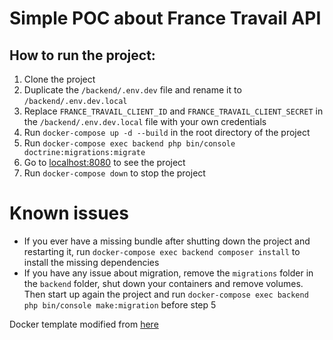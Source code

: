 # Simple POC about France Travail API

## How to run the project:

1. Clone the project
2. Duplicate the `/backend/.env.dev` file and rename it to `/backend/.env.dev.local`
3. Replace `FRANCE_TRAVAIL_CLIENT_ID` and `FRANCE_TRAVAIL_CLIENT_SECRET` in the `/backend/.env.dev.local` file with your own credentials
4. Run `docker-compose up -d --build` in the root directory of the project
5. Run `docker-compose exec backend php bin/console doctrine:migrations:migrate`
6. Go to [localhost:8080](http://localhost:8080/) to see the project
7. Run `docker-compose down` to stop the project


# Known issues

- If you ever have a missing bundle after shutting down the project and restarting it, run `docker-compose exec backend composer install` to install the missing dependencies
- If you have any issue about migration, remove the `migrations` folder in the `backend` folder, shut down your containers and remove volumes. Then start up again the project and run `docker-compose exec backend php bin/console make:migration` before step 5


Docker template modified from [here](https://github.com/LewisSama/angular-symfony-nginx-mysql-docker-template)